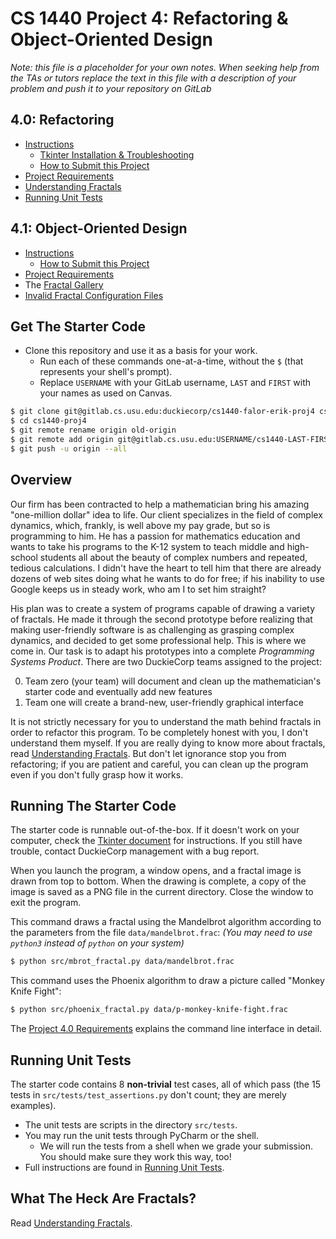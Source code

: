 # CS 1440 Project 4: Refactoring & Object-Oriented Design

*Note: this file is a placeholder for your own notes.  When seeking help from the TAs or tutors replace the text in this file with a description of your problem and push it to your repository on GitLab*


## 4.0: Refactoring
*   [Instructions](./instructions/4.0-README.md)
    *   [Tkinter Installation & Troubleshooting](./instructions/4.0-Tkinter.md)
    *   [How to Submit this Project](./instructions/How_To_Submit.md)
*   [Project Requirements](./instructions/4.0-Project_Requirements.md)
*   [Understanding Fractals](./instructions/4.0-Fractals.md)
*   [Running Unit Tests](./instructions/4.0-Running_Unit_Tests.md)

## 4.1: Object-Oriented Design

*   [Instructions](./instructions/4.1-README.md)
    *   [How to Submit this Project](./instructions/How_To_Submit.md)
*   [Project Requirements](./instructions/4.1-Project_Requirements.md)
*   The [Fractal Gallery](./data/README.md)
*   [Invalid Fractal Configuration Files](./invalid/README.md)


## Get The Starter Code

*   Clone this repository and use it as a basis for your work.
    *   Run each of these commands one-at-a-time, without the `$` (that represents your shell's prompt).
    *   Replace `USERNAME` with your GitLab username, `LAST` and `FIRST` with your names as used on Canvas.

```bash
$ git clone git@gitlab.cs.usu.edu:duckiecorp/cs1440-falor-erik-proj4 cs1440-proj4
$ cd cs1440-proj4
$ git remote rename origin old-origin
$ git remote add origin git@gitlab.cs.usu.edu:USERNAME/cs1440-LAST-FIRST-proj4
$ git push -u origin --all
```


## Overview

Our firm has been contracted to help a mathematician bring his amazing "one-million dollar" idea to life.  Our client specializes in the field of complex dynamics, which, frankly, is well above my pay grade, but so is programming to him.  He has a passion for mathematics education and wants to take his programs to the K-12 system to teach middle and high-school students all about the beauty of complex numbers and repeated, tedious calculations.  I didn't have the heart to tell him that there are already dozens of web sites doing what he wants to do for free; if his inability to use Google keeps us in steady work, who am I to set him straight?

His plan was to create a system of programs capable of drawing a variety of fractals.  He made it through the second prototype before realizing that making user-friendly software is as challenging as grasping complex dynamics, and decided to get some professional help.  This is where we come in.  Our task is to adapt his prototypes into a complete *Programming Systems Product*.  There are two DuckieCorp teams assigned to the project:

0.  Team zero (your team) will document and clean up the mathematician's starter code and eventually add new features
1.  Team one will create a brand-new, user-friendly graphical interface

It is not strictly necessary for you to understand the math behind fractals in order to refactor this program.  To be completely honest with you, I don't understand them myself.  If you are really dying to know more about fractals, read [Understanding Fractals](./instructions/4.0-Fractals.md).  But don't let ignorance stop you from refactoring; if you are patient and careful, you can clean up the program even if you don't fully grasp how it works.


## Running The Starter Code

The starter code is runnable out-of-the-box.  If it doesn't work on your computer, check the [Tkinter document](./instructions/4.0-Tkinter.md) for instructions.  If you still have trouble, contact DuckieCorp management with a bug report.

When you launch the program, a window opens, and a fractal image is drawn from top to bottom.  When the drawing is complete, a copy of the image is saved as a PNG file in the current directory.  Close the window to exit the program.

This command draws a fractal using the Mandelbrot algorithm according to the parameters from the file `data/mandelbrot.frac`:
*(You may need to use `python3` instead of `python` on your system)*

```bash
$ python src/mbrot_fractal.py data/mandelbrot.frac
```

This command uses the Phoenix algorithm to draw a picture called "Monkey Knife Fight":

```bash
$ python src/phoenix_fractal.py data/p-monkey-knife-fight.frac
```

The [Project 4.0 Requirements](./instructions/4.0-Project_Requirements.md#user-interface) explains the command line interface in detail.



## Running Unit Tests

The starter code contains 8 **non-trivial** test cases, all of which pass (the 15 tests in `src/tests/test_assertions.py` don't count; they are merely examples).

*   The unit tests are scripts in the directory `src/tests`.
*   You may run the unit tests through PyCharm or the shell.
    *   We will run the tests from a shell when we grade your submission.  You should make sure they work this way, too!
*   Full instructions are found in [Running Unit Tests](./instructions/4.0-Running_Unit_Tests.md).



## What The Heck Are Fractals?

Read [Understanding Fractals](./instructions/4.0-Fractals.md).
